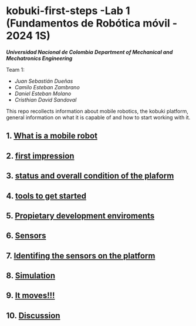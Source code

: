 # kobuki-first-steps -Lab 1 (Fundamentos de Robótica móvil - 2024 1S)
***Universidad Nacional de Colombia***
***Department of Mechanical and Mechatronics Engineering***

Team 1:
* _Juan Sebastián Dueñas_
* _Camilo Esteban Zambrano_
* _Daniel Esteban Molano_ 
* _Cristhian David Sandoval_
  
This repo recollects information about mobile robotics, the kobuki platform, general information on what it is capable of and how to start working with it. 

## 1. [What is a mobile robot](1_what_is_a_mobile_robot.md)
## 2. [first impression](2_kobuki_first_impression.md)
## 3. [status and overall condition of the plaform](3_kobuki_condition.md)
## 4. [tools to get started](4_tools.md)
## 5. [Propietary development enviroments](5_IDE.md)
## 6. [Sensors](6_sensors.md)
## 7. [Identifing the sensors on the platform](7_on_platform.md)
## 8. [Simulation](8_simulation.md)
## 9. [It moves!!!](9_first_steps.md)
## 10. [Discussion](10_discussion.md)
